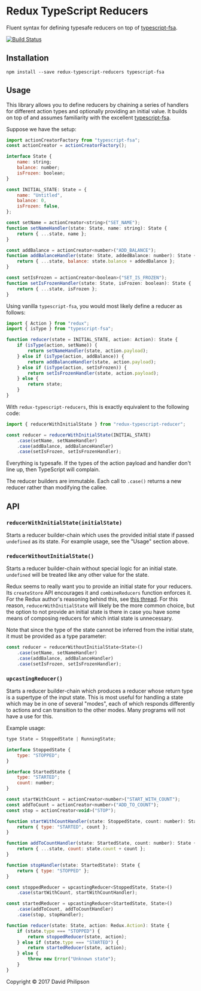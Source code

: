# Redux TypeScript Reducers

Fluent syntax for defining typesafe reducers on top of [typescript-fsa](https://github.com/aikoven/typescript-fsa).

[![Build Status](https://travis-ci.org/dphilipson/redux-typescript-reducers.svg?branch=master)](https://travis-ci.org/dphilipson/redux-typescript-reducers)

## Installation

```
npm install --save redux-typescript-reducers typescript-fsa
```

## Usage

This library allows you to define reducers by chaining a series of handlers for different action
types and optionally providing an initial value. It builds on top of and assumes familiarity with
the excellent [typescript-fsa](https://github.com/aikoven/typescript-fsa).

Suppose we have the setup:
``` javascript
import actionCreatorFactory from "typescript-fsa";
const actionCreator = actionCreatorFactory();

interface State {
    name: string;
    balance: number;
    isFrozen: boolean;
}

const INITIAL_STATE: State = {
    name: "Untitled",
    balance: 0,
    isFrozen: false,
};

const setName = actionCreator<string>("SET_NAME");
function setNameHandler(state: State, name: string): State {
    return { ...state, name };
}

const addBalance = actionCreator<number>("ADD_BALANCE");
function addBalanceHandler(state: State, addedBalance: number): State {
    return { ...state, balance: state.balance + addedBalance };
}

const setIsFrozen = actionCreator<boolean>("SET_IS_FROZEN");
function setIsFrozenHandler(state: State, isFrozen: boolean): State {
    return { ...state, isFrozen };
}
```
Using vanilla `typescript-fsa`, you would most likely define a reducer as follows:
``` javascript
import { Action } from "redux";
import { isType } from "typescript-fsa";

function reducer(state = INITIAL_STATE, action: Action): State {
    if (isType(action, setName)) {
        return setNameHandler(state, action.payload);
    } else if (isType(action, addBalance)) {
        return addBalanceHandler(state, action.payload);
    } else if (isType(action, setIsFrozen)) {
        return setIsFrozenHandler(state, action.payload);
    } else {
        return state;
    }
}
```
With `redux-typescript-reducers`, this is exactly equivalent to the following code:
``` javascript
import { reducerWithInitialState } from "redux-typescript-reducer";

const reducer = reducerWithInitialState(INITIAL_STATE)
    .case(setName, setNameHandler)
    .case(addBalance, addBalanceHandler)
    .case(setIsFrozen, setIsFrozenHandler);
```
Everything is typesafe. If the types of the action payload and handler don't line up, then
TypeScript will complain.

The reducer builders are immutable. Each call to `.case()` returns a new reducer rather than
modifying the callee.

## API

### `reducerWithInitialState(initialState)`

Starts a reducer builder-chain which uses the provided initial state if passed `undefined` as its
state. For example usage, see the "Usage" section above.

### `reducerWithoutInitialState()`

Starts a reducer builder-chain without special logic for an initial state. `undefined` will be
treated like any other value for the state.

Redux seems to really want you to provide an initial state for your reducers. Its `createStore` API
encourages it and `combineReducers` function enforces it. For the Redux author's reasoning behind
this, see [this thread](https://github.com/reactjs/redux/issues/514). For this reason,
`reducerWithInitialState` will likely be the more common choice, but the option to not provide an
initial state is there in case you have some means of composing reducers for which intial state is
unnecessary.

Note that since the type of the state cannot be inferred from the initial state, it must be provided
as a type parameter:
``` javascript
const reducer = reducerWithoutInitialState<State>()
    .case(setName, setNameHandler)
    .case(addBalance, addBalanceHandler)
    .case(setIsFrozen, setIsFrozenHandler);
```

### `upcastingReducer()`

Starts a reducer builder-chain which produces a reducer whose return type is a supertype of the
input state. This is most useful for handling a state which may be in one of several "modes", each
of which responds differently to actions and can transition to the other modes. Many programs will
not have a use for this.

Example usage:
``` javascript
type State = StoppedState | RunningState;

interface StoppedState {
    type: "STOPPED";
}

interface StartedState {
    type: "STARTED";
    count: number;
}

const startWithCount = actionCreator<number>("START_WITH_COUNT");
const addToCount = actionCreator<number>("ADD_TO_COUNT");
const stop = actionCreator<void>("STOP");

function startWithCountHandler(state: StoppedState, count: number): State {
    return { type: "STARTED", count };
}

function addToCountHandler(state: StartedState, count: number): State {
    return { ...state, count: state.count + count };
}

function stopHandler(state: StartedState): State {
    return { type: "STOPPED" };
}

const stoppedReducer = upcastingReducer<StoppedState, State>()
    .case(startWithCount, startWithCountHandler);

const startedReducer = upcastingReducer<StartedState, State>()
    .case(addToCount, addToCountHandler)
    .case(stop, stopHandler);

function reducer(state: State, action: Redux.Action): State {
    if (state.type === "STOPPED") {
        return stoppedReducer(state, action);
    } else if (state.type === "STARTED") {
        return startedReducer(state, action);
    } else {
        throw new Error("Unknown state");
    }
}
```

Copyright © 2017 David Philipson
